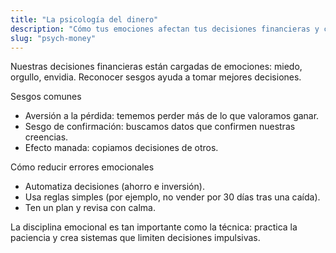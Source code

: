 ```yaml
---
title: "La psicología del dinero"
description: "Cómo tus emociones afectan tus decisiones financieras y cómo tomar control."
slug: "psych-money"
---
```


Nuestras decisiones financieras están cargadas de emociones: miedo, orgullo, envidia. Reconocer sesgos ayuda a tomar mejores decisiones.

Sesgos comunes
- Aversión a la pérdida: tememos perder más de lo que valoramos ganar.
- Sesgo de confirmación: buscamos datos que confirmen nuestras creencias.
- Efecto manada: copiamos decisiones de otros.

Cómo reducir errores emocionales
- Automatiza decisiones (ahorro e inversión).
- Usa reglas simples (por ejemplo, no vender por 30 días tras una caída).
- Ten un plan y revisa con calma.

La disciplina emocional es tan importante como la técnica: practica la paciencia y crea sistemas que limiten decisiones impulsivas.

